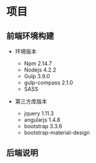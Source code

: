 # 项目

## 前端环境构建

* 环境版本
	* Npm				2.14.7
	* Nodejs			4.2.2
	* Gulp 				3.9.0
	* gulp-compass 		2.1.0
	* SASS

* 第三方库版本
	* jquery					1.11.3
	* angularjs					1.4.8
	* bootstrap					3.3.6
	* bootstrap-material-design

## 后端说明
